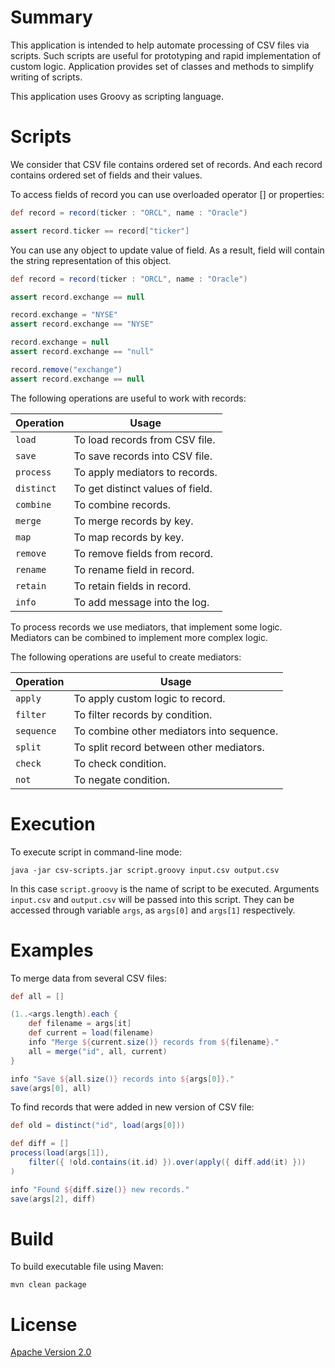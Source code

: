 # Summary

This application is intended to help automate processing of CSV files via scripts.
Such scripts are useful for prototyping and rapid implementation of custom logic.
Application provides set of classes and methods to simplify writing of scripts.

This application uses Groovy as scripting language.

# Scripts

We consider that CSV file contains ordered set of records.
And each record contains ordered set of fields and their values.

To access fields of record you can use overloaded operator [] or properties:

```groovy
def record = record(ticker : "ORCL", name : "Oracle")

assert record.ticker == record["ticker"]
```

You can use any object to update value of field.
As a result, field will contain the string representation of this object.

```groovy
def record = record(ticker : "ORCL", name : "Oracle")

assert record.exchange == null

record.exchange = "NYSE"
assert record.exchange == "NYSE"

record.exchange = null
assert record.exchange == "null"

record.remove("exchange")
assert record.exchange == null
```

The following operations are useful to work with records:

Operation   | Usage
------------|---------------------------------
`load`      | To load records from CSV file.
`save`      | To save records into CSV file.
`process`   | To apply mediators to records.
`distinct`  | To get distinct values of field.
`combine`   | To combine records.
`merge`     | To merge records by key.
`map`       | To map records by key.
`remove`    | To remove fields from record.
`rename`    | To rename field in record.
`retain`    | To retain fields in record.
`info`      | To add message into the log.

To process records we use mediators, that implement some logic.
Mediators can be combined to implement more complex logic.

The following operations are useful to create mediators:

Operation   | Usage
------------|------------------------------------------
`apply`     | To apply custom logic to record.
`filter`    | To filter records by condition.
`sequence`  | To combine other mediators into sequence.
`split`     | To split record between other mediators.
`check`     | To check condition.
`not`       | To negate condition.

# Execution

To execute script in command-line mode:

```
java -jar csv-scripts.jar script.groovy input.csv output.csv
```

In this case `script.groovy` is the name of script to be executed.
Arguments `input.csv` and `output.csv` will be passed into this script.
They can be accessed through variable `args`, as `args[0]` and `args[1]` respectively.

# Examples

To merge data from several CSV files:

```groovy
def all = []

(1..<args.length).each {
    def filename = args[it]
    def current = load(filename)
    info "Merge ${current.size()} records from ${filename}."
    all = merge("id", all, current)
}

info "Save ${all.size()} records into ${args[0]}."
save(args[0], all)
```

To find records that were added in new version of CSV file:

```groovy
def old = distinct("id", load(args[0]))

def diff = []
process(load(args[1]),
    filter({ !old.contains(it.id) }).over(apply({ diff.add(it) }))
)

info "Found ${diff.size()} new records."
save(args[2], diff)
```

# Build

To build executable file using Maven:

```
mvn clean package
```

# License

[Apache Version 2.0](http://www.apache.org/licenses/LICENSE-2.0.html)
